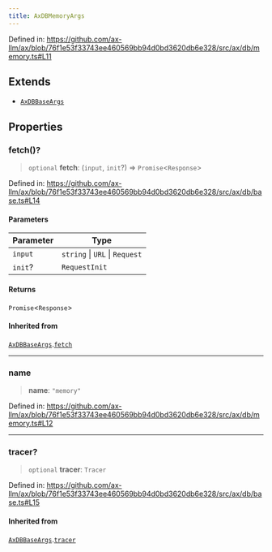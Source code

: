```yaml
---
title: AxDBMemoryArgs
---
```


Defined in: https://github.com/ax-llm/ax/blob/76f1e53f33743ee460569bb94d0bd3620db6e328/src/ax/db/memory.ts#L11

## Extends

- [`AxDBBaseArgs`](/api/#03-apidocs/interfaceaxdbbaseargs)

## Properties

<a id="fetch"></a>

### fetch()?

> `optional` **fetch**: (`input`, `init`?) => `Promise`\<`Response`\>

Defined in: https://github.com/ax-llm/ax/blob/76f1e53f33743ee460569bb94d0bd3620db6e328/src/ax/db/base.ts#L14

#### Parameters

| Parameter | Type |
| ------ | ------ |
| `input` | `string` \| `URL` \| `Request` |
| `init`? | `RequestInit` |

#### Returns

`Promise`\<`Response`\>

#### Inherited from

[`AxDBBaseArgs`](/api/#03-apidocs/interfaceaxdbbaseargs).[`fetch`](/api/#03-apidocs/interfaceaxdbbaseargsmdfetch)

***

<a id="name"></a>

### name

> **name**: `"memory"`

Defined in: https://github.com/ax-llm/ax/blob/76f1e53f33743ee460569bb94d0bd3620db6e328/src/ax/db/memory.ts#L12

***

<a id="tracer"></a>

### tracer?

> `optional` **tracer**: `Tracer`

Defined in: https://github.com/ax-llm/ax/blob/76f1e53f33743ee460569bb94d0bd3620db6e328/src/ax/db/base.ts#L15

#### Inherited from

[`AxDBBaseArgs`](/api/#03-apidocs/interfaceaxdbbaseargs).[`tracer`](/api/#03-apidocs/interfaceaxdbbaseargsmdtracer)

